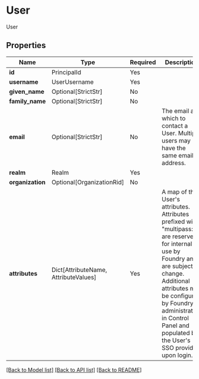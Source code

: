 # User

User

## Properties
| Name | Type | Required | Description |
| ------------ | ------------- | ------------- | ------------- |
**id** | PrincipalId | Yes |  |
**username** | UserUsername | Yes |  |
**given_name** | Optional[StrictStr] | No |  |
**family_name** | Optional[StrictStr] | No |  |
**email** | Optional[StrictStr] | No | The email at which to contact a User. Multiple users may have the same email address. |
**realm** | Realm | Yes |  |
**organization** | Optional[OrganizationRid] | No |  |
**attributes** | Dict[AttributeName, AttributeValues] | Yes | A map of the User's attributes. Attributes prefixed with "multipass:" are reserved for internal use by Foundry and are subject to change. Additional attributes may be configured by Foundry administrators in  Control Panel and populated by the User's SSO provider upon login.  |


[[Back to Model list]](../../README.md#documentation-for-models) [[Back to API list]](../../README.md#documentation-for-api-endpoints) [[Back to README]](../../README.md)
